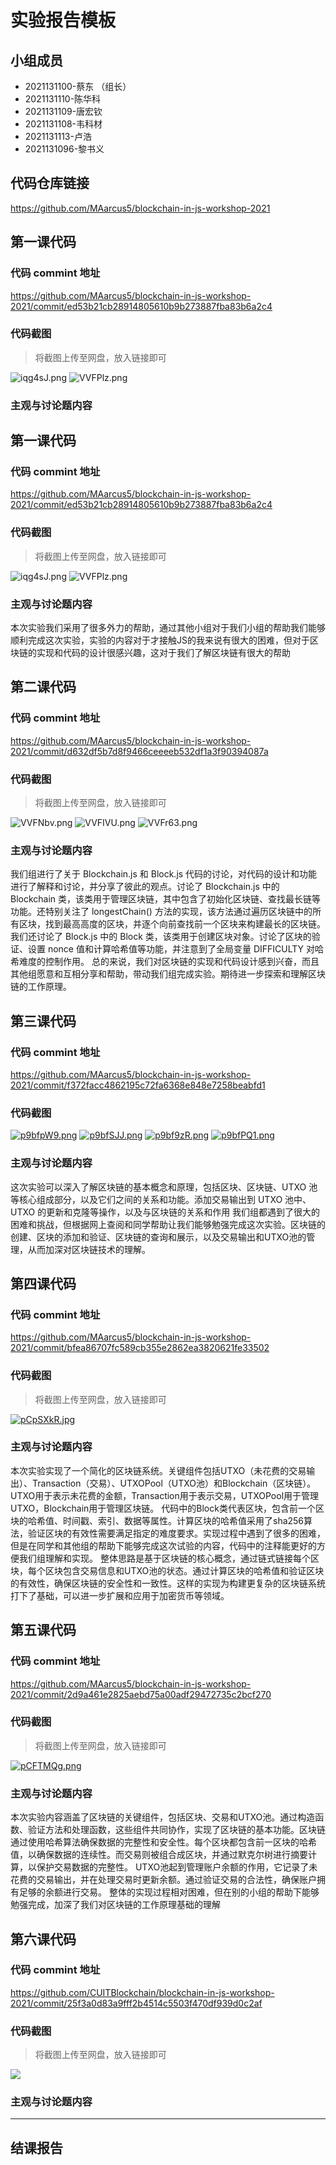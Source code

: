 # 实验报告模板

## 小组成员

- 2021131100-蔡东 （组长）
- 2021131110-陈华科
- 2021131109-唐宏钦
- 2021131108-韦科材
- 2021131113-卢浩
- 2021131096-黎书义



## 代码仓库链接

https://github.com/MAarcus5/blockchain-in-js-workshop-2021



## 第一课代码


### 代码 commint 地址

https://github.com/MAarcus5/blockchain-in-js-workshop-2021/commit/ed53b21cb28914805610b9b273887fba83b6a2c4


### 代码截图

> 将截图上传至网盘，放入链接即可

![iqg4sJ.png](https://i.328888.xyz/2023/05/11/iqg4sJ.png)
![VVFPlz.png](https://i.328888.xyz/2023/05/18/VVFPlz.png)

### 主观与讨论题内容




## 第一课代码


### 代码 commint 地址

https://github.com/MAarcus5/blockchain-in-js-workshop-2021/commit/ed53b21cb28914805610b9b273887fba83b6a2c4



### 代码截图

> 将截图上传至网盘，放入链接即可

![iqg4sJ.png](https://i.328888.xyz/2023/05/11/iqg4sJ.png)
![VVFPlz.png](https://i.328888.xyz/2023/05/18/VVFPlz.png)


### 主观与讨论题内容
本次实验我们采用了很多外力的帮助，通过其他小组对于我们小组的帮助我们能够顺利完成这次实验，实验的内容对于才接触JS的我来说有很大的困难，但对于区块链的实现和代码的设计很感兴趣，这对于我们了解区块链有很大的帮助



## 第二课代码


### 代码 commint 地址

https://github.com/MAarcus5/blockchain-in-js-workshop-2021/commit/d632df5b7d8f9466ceeeeb532df1a3f90394087a


### 代码截图

> 将截图上传至网盘，放入链接即可

![VVFNbv.png](https://i.328888.xyz/2023/05/18/VVFNbv.png)
![VVFIVU.png](https://i.328888.xyz/2023/05/18/VVFIVU.png)
![VVFr63.png](https://i.328888.xyz/2023/05/18/VVFr63.png)


### 主观与讨论题内容
我们组进行了关于 Blockchain.js 和 Block.js 代码的讨论，对代码的设计和功能进行了解释和讨论，并分享了彼此的观点。讨论了 Blockchain.js 中的 Blockchain 类，该类用于管理区块链，其中包含了初始化区块链、查找最长链等功能。还特别关注了 longestChain() 方法的实现，该方法通过遍历区块链中的所有区块，找到最高高度的区块，并逐个向前查找前一个区块来构建最长的区块链。
我们还讨论了 Block.js 中的 Block 类，该类用于创建区块对象。讨论了区块的验证、设置 nonce 值和计算哈希值等功能，并注意到了全局变量 DIFFICULTY 对哈希难度的控制作用。
总的来说，我们对区块链的实现和代码设计感到兴奋，而且其他组愿意和互相分享和帮助，带动我们组完成实验。期待进一步探索和理解区块链的工作原理。





## 第三课代码


### 代码 commint 地址

https://github.com/MAarcus5/blockchain-in-js-workshop-2021/commit/f372facc4862195c72fa6368e848e7258beabfd1


### 代码截图

[![p9bfpW9.png](https://s1.ax1x.com/2023/05/26/p9bfpW9.png)](https://imgse.com/i/p9bfpW9)
[![p9bfSJJ.png](https://s1.ax1x.com/2023/05/26/p9bfSJJ.png)](https://imgse.com/i/p9bfSJJ)
[![p9bf9zR.png](https://s1.ax1x.com/2023/05/26/p9bf9zR.png)](https://imgse.com/i/p9bf9zR)
[![p9bfPQ1.png](https://s1.ax1x.com/2023/05/26/p9bfPQ1.png)](https://imgse.com/i/p9bfPQ1)


### 主观与讨论题内容
这次实验可以深入了解区块链的基本概念和原理，包括区块、区块链、UTXO 池等核心组成部分，以及它们之间的关系和功能。添加交易输出到 UTXO 池中、UTXO 的更新和克隆等操作，以及与区块链的关系和作用 我们组都遇到了很大的困难和挑战，但根据网上查阅和同学帮助让我们能够勉强完成这次实验。区块链的创建、区块的添加和验证、区块链的查询和展示，以及交易输出和UTXO池的管理，从而加深对区块链技术的理解。







## 第四课代码


### 代码 commint 地址

https://github.com/MAarcus5/blockchain-in-js-workshop-2021/commit/bfea86707fc589cb355e2862ea3820621fe33502


### 代码截图

> 将截图上传至网盘，放入链接即可

[![pCpSXkR.jpg](https://s1.ax1x.com/2023/06/02/pCpSXkR.jpg)](https://imgse.com/i/pCpSXkR)


### 主观与讨论题内容
本次实验实现了一个简化的区块链系统。关键组件包括UTXO（未花费的交易输出）、Transaction（交易）、UTXOPool（UTXO池）和Blockchain（区块链）。UTXO用于表示未花费的金额，Transaction用于表示交易，UTXOPool用于管理UTXO，Blockchain用于管理区块链。
代码中的Block类代表区块，包含前一个区块的哈希值、时间戳、索引、数据等属性。计算区块的哈希值采用了sha256算法，验证区块的有效性需要满足指定的难度要求。实现过程中遇到了很多的困难，但是在同学和其他组的帮助下能够完成这次试验的内容，代码中的注释能更好的方便我们组理解和实现。
整体思路是基于区块链的核心概念，通过链式链接每个区块，每个区块包含交易信息和UTXO池的状态。通过计算区块的哈希值和验证区块的有效性，确保区块链的安全性和一致性。这样的实现为构建更复杂的区块链系统打下了基础，可以进一步扩展和应用于加密货币等领域。





## 第五课代码


### 代码 commint 地址

https://github.com/MAarcus5/blockchain-in-js-workshop-2021/commit/2d9a461e2825aebd75a00adf29472735c2bcf270


### 代码截图

> 将截图上传至网盘，放入链接即可

[![pCFTMQg.png](https://s1.ax1x.com/2023/06/07/pCFTMQg.png)](https://imgse.com/i/pCFTMQg)


### 主观与讨论题内容
本次实验内容涵盖了区块链的关键组件，包括区块、交易和UTXO池。通过构造函数、验证方法和处理函数，这些组件共同协作，实现了区块链的基本功能。区块链通过使用哈希算法确保数据的完整性和安全性。每个区块都包含前一区块的哈希值，以确保数据的连续性。而交易则被组合成区块，并通过默克尔树进行摘要计算，以保护交易数据的完整性。
UTXO池起到管理账户余额的作用，它记录了未花费的交易输出，并在处理交易时更新余额。通过验证交易的合法性，确保账户拥有足够的余额进行交易。
整体的实现过程相对困难，但在别的小组的帮助下能够勉强完成，加深了我们对区块链的工作原理基础的理解






## 第六课代码


### 代码 commint 地址

https://github.com/CUITBlockchain/blockchain-in-js-workshop-2021/commit/25f3a0d83a9fff2b4514c5503f470df939d0c2af


### 代码截图

> 将截图上传至网盘，放入链接即可

![](图片链接放这里)


### 主观与讨论题内容



---


## 结课报告





